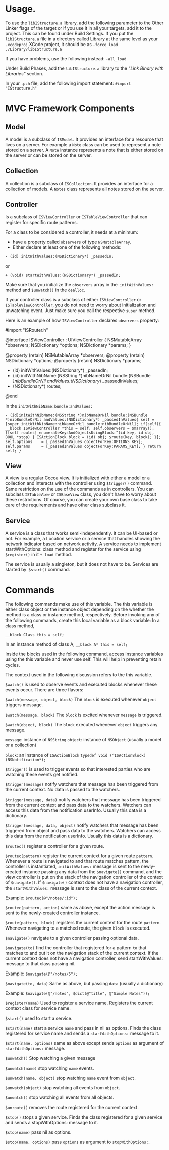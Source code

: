 Usage.
======

To use the `libIStructure.a` library, add the following parameter to the
Other Linker flags of the target or if you use it in all your targets, add
it to the project. This can be found under Build Settings.
If you put the `libIStructure.a` file in a directory called Library at the same
level as your `.xcodeproj` XCode project, it should be as
`-force_load ./Library/libIStructure.a`

If you have problems, use the following instead:
`-all_load`

Under Build Phases, add the `libIStructure.a` library to the *"Link Binary with Libraries"* section.

In your `.pch` file, add the following import statement: `#import "IStructure.h"`

MVC Framework Components
========================

Model
-----

A model is a subclass of `ISModel`.
It provides an interface for a resource that lives on a server.
For example a `Note` class can be used to represent a note
stored on a server. A `Note` instance represents a note that is either
stored on the server or can be stored on the server.

Collection
----------

A collection is a subclass of `ISCollection`.
It provides an interface for a collection of models.
A `Notes` class represents all notes stored on the server.


Controller
----------

Is a subclass of `ISViewController` or `ISTableViewController`
that can register for specific route patterns.

For a class to be considered a controller, it needs at a minimum:

* have a property called `observers` of type `NSMutableArray`.
* Either declare at least one of the following methods:

`- (id) initWithValues:(NSDictionary*) _passedIn;`


or


`+ (void) startWithValues:(NSDictionary*) _passedIn;`

Make sure that you initialize the `observers` array in the` initWithValues:` method
and `$unwatch()` in the `dealloc`.

If your controller class is a subclass of either `ISViewController` or `ISTableViewController`, you do not need to worry about initialization and unwatching event. Just make sure you call the respective `super` method.

Here is an example of how `ISViewController` declares `observers` property:

\#import "ISRouter.h"

@interface ISViewController : UIViewController {
    NSMutableArray   *observers;
    NSDictionary     *options;
    NSDictionary     *params;
}

@property (retain) NSMutableArray   *observers;
@property (retain) NSDictionary     *options;
@property (retain) NSDictionary     *params;

- (id)              initWithValues:(NSDictionary*) _passedIn;
- (id)              initWithNibName:(NSString *)nibNameOrNil bundle:(NSBundle *)nibBundleOrNil andValues:(NSDictionary*) _passedInValues;
- (NSDictionary*)   routes;

@end

In the `initWithNibName:bundle:andValues:`

`- (id)initWithNibName:(NSString *)nibNameOrNil bundle:(NSBundle *)nibBundleOrNil andValues:(NSDictionary*) _passedInValues{
    self = [super initWithNibName:nibNameOrNil bundle:nibBundleOrNil];
    if(self){
        __block ISViewController *this = self;
        self.observers = $marray();
        [[self routes] enumerateKeysAndObjectsUsingBlock:^(id key, id obj, BOOL *stop) {
            ISActionBlock block = (id) obj;
            $route(key, block);
        }];
        self.options    = [_passedInValues objectForKey:OPTIONS_KEY];
        self.params     = [_passedInValues objectForKey:PARAMS_KEY];
    }
    return self;
}
`

View
----

A view is a regular Cocoa view. It is initialized with either a model or a collection and interacts with the controller using `$trigger()` command.
Same restriction on the use of the commands as in controllers. You can subclass `ISTableView` or `ISBaseView` class, you don't have to worry about these restrictions.
Of course, you can create your own base class to take care of the requirements and have other class subclass it.


Service
-------

A service is a class that works semi-independently. It can be UI-based or not.
For example, a Location service or a service that handles showing the
network indicator based on network activity.
A service needs to implement startWithOptions: class method and register for
the service using `$register()` in it `+ load` method.

The service is usually a singleton, but it does not have to be.
Services are started by` $start()` command.


Commands
========
The following commands make use of this variable.
The this variable is either class object or the instance object
depending on the whether the method is a class or instance method,
respectively. Before invoking any of the following commands, create this
local variable as a block variable:
In a class method,

`__block Class this = self;`

In an instance method of class A,
`__block A* this = self;`

Inside the blocks used in the following command, access instance variables
using the this variable and never use self. This will help in preventing retain cycles.

The context used in the following discussion refers to the this variable.


`$watch()` is used to observe events and executed blocks whenever
these events occur. There are three flavors:

`$watch(message, object, block)`
The `block` is executed whenever `object` triggers message.

`$watch(message, block)`
The `block` is excited whenever `message` is triggered.

`$watch(object, block)`
The `block` executed whenever `object` triggers any message.

`message`: instance of `NSString`
`object`: instance of `NSObject` (usually a model or a collection)

`block`: an instance of `ISActionBlock`
`typedef void (^ISActionBlock)(NSNotification*);`


`$trigger()` is used to trigger events so that interested parties who are watching these events get notified.

`$trigger(message)`
notify watchers that message has been triggered from the current context.
No data is passed to the watchers.

`$trigger(message, data)`
notify watchers that message has been triggered from the current context and pass data to the watchers. Watchers can access this data from the notification userInfo.
Usually this data is a dictionary.

`$trigger(message, data, object)`
notify watchers that message has been triggered from object and pass data to the watchers. Watchers can access this data from the notification userInfo.
Usually this data is a dictionary.


`$routec()`
register a controller for a given route.

`$routec(pattern)`
register the current context for a given route `pattern`. Whenever a route is navigated to and that route matches pattern, the controller is instantiated,
`initWithValues:` message is sent to the newly-created instance passing any data from the `$navigate()` command, and the view controller is put on the stack of the navigation controller of the context of `$navigate()`. If `$navigate()` context does not have a navigation controller, the `startWithValues:` message is sent to the class of the current context.

Example:
`$routec(@"/notes/:id");`


`$routec(pattern, action)`
same as above, except the action message is sent to the newly-created controller instance.


`$route(pattern, block)`
registers the current context for the route `pattern`.
Whenever navigating to a matched route, the given `block` is executed.


`$navigate()`
navigate to a given controller passing optional data.

`$navigate(to)`
find the controller that registered for a pattern `to` that matches to and put it on the navigation stack of the current context. If the current context does not have a navigation controller, send startWithValues: message to that class passing nil.

Example:
`$navigate(@"/notes/5");`

`$navigate(to, data)`
Same as above, but passing `data` (usually a dictionary)

Example:
`$navigate(@"/notes", $dict(@"title", @"Simple Notes"));`


`$register(name)`
Used to register a service name.
Registers the current context class for service name.

`$start()`
used to start a service.

`$start(name)`
start a service `name` and pass in nil as options.
Finds the class registered for service name and
sends a `startWithOptions:` message to it.

`$start(name, options)`
same as above except sends `options` as argument of
`startWithOptions:` message.


`$unwatch()`
Stop watching a given message

`$unwatch(name)`
stop watching `name` events.

`$unwatch(name, object)`
stop watching `name` event from `object`.

`$unwatch(object)`
stop watching all events from `object`.

`$unwatch()`
stop watching all events from all objects.


`$unroute()`
removes the route registered for the current context.

`$stop()`
stops a given service. Finds the class registered for a given service and
sends a stopWithOptions: message to it.

`$stop(name)`
pass nil as options.

`$stop(name, options)`
pass `options` as argument to `stopWithOptions:`.